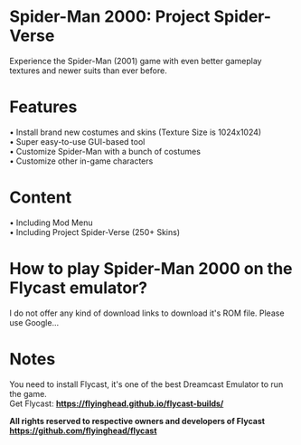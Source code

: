 # Spider-Man 2000: Project Spider-Verse
Experience the Spider-Man (2001) game with even better gameplay textures and newer suits than ever before. <br>
# Features
• Install brand new costumes and skins (Texture Size is 1024x1024) <br>
• Super easy-to-use GUI-based tool <br>
• Customize Spider-Man with a bunch of costumes <br>
• Customize other in-game characters <br>

# Content
• Including Mod Menu<br>
• Including Project Spider-Verse (250+ Skins) <br>

# How to play Spider-Man 2000 on the Flycast emulator?
I do not offer any kind of download links to download it's ROM file.
Please use Google...

# Notes
You need to install Flycast, it's one of the best Dreamcast Emulator to run the game.
<br> Get Flycast: **https://flyinghead.github.io/flycast-builds/**

**All rights reserved to respective owners and developers of Flycast**
<br> **https://github.com/flyinghead/flycast**
